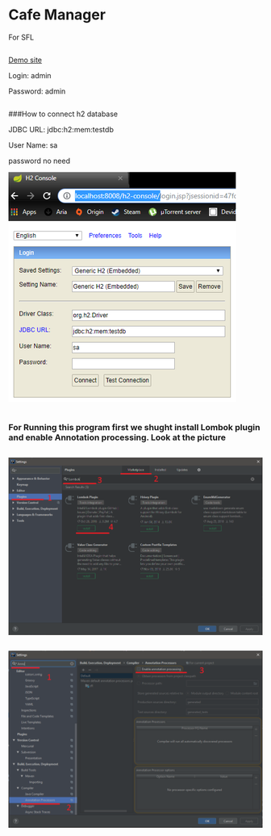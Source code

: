 # Cafe Manager
For SFL
```
```
[Demo site](http://armen181.ddns.net:8008)

Login: admin

Password: admin
```
```
###How to connect h2 database

JDBC URL: jdbc:h2:mem:testdb

User Name: sa

password no need

![Alt Text](https://raw.githubusercontent.com/armen181/cafe_manager/master/src/main/resources/static/pic/h2.PNG)

```
```

### For Running this program first we shught install Lombok plugin and enable Annotation processing. Look at the picture
```
```
![Alt Text](https://raw.githubusercontent.com/armen181/cafe_manager/master/src/main/resources/static/pic/Lombok_1.png)

```
```
![Alt Text](https://raw.githubusercontent.com/armen181/cafe_manager/master/src/main/resources/static/pic/Anno.png)

```
```

```
```
